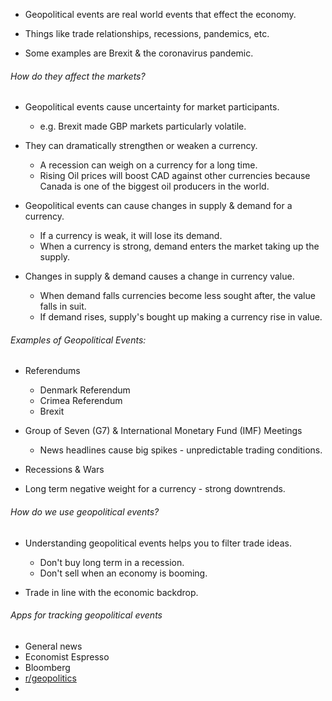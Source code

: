 
- Geopolitical events are real world events that effect the economy.

- Things like trade relationships, recessions, pandemics, etc.

- Some examples are Brexit & the coronavirus pandemic.

###### How do they affect the markets?

- Geopolitical events cause uncertainty for market participants.
	- e.g. Brexit made GBP markets particularly volatile.

- They can dramatically strengthen or weaken a currency.
	- A recession can weigh on a currency for a long time.
	- Rising Oil prices will boost CAD against other currencies because Canada is one of the biggest oil producers in the world.

- Geopolitical events can cause changes in supply & demand for a currency.
	- If a currency is weak, it will lose its demand.
	- When a currency is strong, demand enters the market taking up the supply.

- Changes in supply & demand causes a change in currency value.
	- When demand falls currencies become less sought after, the value falls in suit.
	- If demand rises, supply's bought up making a currency rise in value.

###### Examples of Geopolitical Events:

- Referendums
	- Denmark Referendum
	- Crimea Referendum
	- Brexit 

- Group of Seven (G7) & International Monetary Fund (IMF) Meetings
	- News headlines cause big spikes - unpredictable trading conditions.

- Recessions & Wars
-  Long term negative weight for a currency - strong downtrends.

###### How do we use geopolitical events?

- Understanding geopolitical events helps you to filter trade ideas.
	- Don't buy long term in a recession.
	- Don't sell when an economy is booming.

- Trade in line with the economic backdrop.

###### Apps for tracking geopolitical events

- General news
- Economist Espresso
- Bloomberg
- [r/geopolitics](https://www.reddit.com/r/geopolitics)
- 